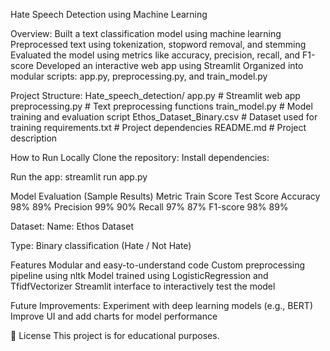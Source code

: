 Hate Speech Detection using Machine Learning

Overview:
Built a text classification model using machine learning
Preprocessed text using tokenization, stopword removal, and stemming
Evaluated the model using metrics like accuracy, precision, recall, and F1-score
Developed an interactive web app using Streamlit
Organized into modular scripts: app.py, preprocessing.py, and train_model.py

Project Structure:
Hate_speech_detection/
 app.py                # Streamlit web app
 preprocessing.py      # Text preprocessing functions
 train_model.py        # Model training and evaluation script
 Ethos_Dataset_Binary.csv  # Dataset used for training
 requirements.txt      # Project dependencies
 README.md             # Project description

How to Run Locally
Clone the repository:
Install dependencies:

Run the app:
streamlit run app.py

Model Evaluation (Sample Results)
Metric	Train Score	Test Score
Accuracy	98%	89%
Precision	99%	90%
Recall	97%	87%
F1-score	98%	89%

Dataset:
Name: Ethos Dataset

Type: Binary classification (Hate / Not Hate)

Features
Modular and easy-to-understand code
Custom preprocessing pipeline using nltk
Model trained using LogisticRegression and TfidfVectorizer
Streamlit interface to interactively test the model

Future Improvements:
Experiment with deep learning models (e.g., BERT)
Improve UI and add charts for model performance

📎 License
This project is for educational purposes.
